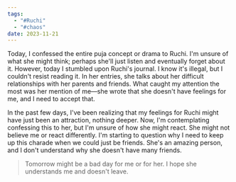 ```yaml
---
tags:
  - "#Ruchi"
  - "#chaos"
date: 2023-11-21
---
```

Today, I confessed the entire puja concept or drama to Ruchi. I'm unsure of what she might think; perhaps she'll just listen and eventually forget about it. However, today I stumbled upon Ruchi's journal. I know it's illegal, but I couldn't resist reading it. In her entries, she talks about her difficult relationships with her parents and friends. What caught my attention the most was her mention of me—she wrote that she doesn't have feelings for me, and I need to accept that.

In the past few days, I've been realizing that my feelings for Ruchi might have just been an attraction, nothing deeper. Now, I'm contemplating confessing this to her, but I'm unsure of how she might react. She might not believe me or react differently. I'm starting to question why I need to keep up this charade when we could just be friends. She's an amazing person, and I don't understand why she doesn't have many friends.

> Tomorrow might be a bad day for me or for her. I hope she understands me and doesn't leave.